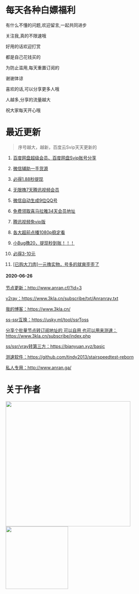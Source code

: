 # 每天各种白嫖福利
有什么不懂的问题,欢迎留言,一起共同进步  
  
关注我,真的不限速哦  
  
好用的话欢迎打赏  
  
都是自己花钱买的  
  
为防止滥用,每天重置订阅的
  
谢谢体谅
  
喜欢的话,可以分享更多人哦
  
人越多,分享的流量越大
  
祝大家每天开心哦
  
# 最近更新

> 序号越大，越新，百度云Svip天天更新的

1. [百度网盘超级会员、百度网盘Svip账号分享](https://github.com/anran-world/Anranawsl/blob/master/1.%E7%99%BE%E5%BA%A6%E7%BD%91%E7%9B%98%E8%B6%85%E7%BA%A7%E4%BC%9A%E5%91%98%E3%80%81%E7%99%BE%E5%BA%A6%E7%BD%91%E7%9B%98Svip%E8%B4%A6%E5%8F%B7%E5%88%86%E4%BA%AB.md "百度网盘超级会员、百度网盘Svip账号分享")

2. [微信辅助一手货源](https://github.com/anran-world/Anranawsl/blob/master/2.%E5%BE%AE%E4%BF%A1%E8%BE%85%E5%8A%A9%E4%B8%80%E6%89%8B%E8%B4%A7%E6%BA%90 "微信辅助一手货源")

3. [必得1.88秒提现](https://github.com/anran-world/Anranawsl/blob/master/3.%E5%BF%85%E5%BE%971.88%E7%A7%92%E6%8F%90%E7%8E%B0 "必得1.88秒提现")

4. [无限撸7天腾讯视频会员](https://github.com/anran-world/Anranawsl/blob/master/4.%E6%97%A0%E9%99%90%E6%92%B87%E5%A4%A9%E8%85%BE%E8%AE%AF%E8%A7%86%E9%A2%91%E4%BC%9A%E5%91%98 "无限撸7天腾讯视频会员")

5. [微信自动生成9位QQ号](https://github.com/anran-world/Anranawsl/blob/master/5.%E5%BE%AE%E4%BF%A1%E8%87%AA%E5%8A%A8%E7%94%9F%E6%88%909%E4%BD%8DQQ%E5%8F%B7 "微信自动生成9位QQ号")

6. [免费领取喜马拉雅34天会员地址](https://github.com/anran-world/Anranawsl/blob/master/6.%E5%85%8D%E8%B4%B9%E9%A2%86%E5%8F%96%E5%96%9C%E9%A9%AC%E6%8B%89%E9%9B%8534%E5%A4%A9%E4%BC%9A%E5%91%98%E5%9C%B0%E5%9D%80 "免费领取喜马拉雅34天会员地址")

7. [腾讯视频免vip版](https://github.com/anran-world/Anranawsl/blob/master/7.%E8%85%BE%E8%AE%AF%E8%A7%86%E9%A2%91%E5%85%8Dvip%E7%89%88 "腾讯视频免vip版")

8. [各大超前点播1080p稳定看](https://github.com/anran-world/Anranawsl/blob/master/8.%E5%90%84%E5%A4%A7%E8%B6%85%E5%89%8D%E7%82%B9%E6%92%AD1080p%E7%A8%B3%E5%AE%9A%E7%9C%8B "各大超前点播1080p稳定看")

9. [小Bug撸20，提现秒到账！！！](https://github.com/anran-world/Anranawsl/blob/master/9.%E5%B0%8FBug%E6%92%B820%EF%BC%8C%E6%8F%90%E7%8E%B0%E7%A7%92%E5%88%B0%E8%B4%A6%EF%BC%81%EF%BC%81%EF%BC%81 "小Bug撸20，提现秒到账！！！")

10. [必得3-10元](https://github.com/anran-world/Anranawsl/blob/master/91.%E5%BF%85%E5%BE%973-10%E5%85%83.md "必得3-10元")

11. [[已购大刀肉]一元撸实物，号多的就爽歪歪了](https://github.com/anran-world/Anranawsl/blob/master/92.%5B%E5%B7%B2%E8%B4%AD%E5%A4%A7%E5%88%80%E8%82%89%5D%E4%B8%80%E5%85%83%E6%92%B8%E5%AE%9E%E7%89%A9%EF%BC%8C%E5%8F%B7%E5%A4%9A%E7%9A%84%E5%B0%B1%E7%88%BD%E6%AD%AA%E6%AD%AA%E4%BA%86.md "[已购大刀肉]一元撸实物，号多的就爽歪歪了")
  
  
  
  

#### 2020-06-26  
[节点更新：](http://www.anran.cf/?id=3 "节点更新：")http://www.anran.cf/?id=3

[v2ray：](https://www.3kla.cn/subscribe/txt/Anranray.txt "v2ray：")https://www.3kla.cn/subscribe/txt/Anranray.txt

[我的博客：](https://www.3kla.cn/ "我的博客：")https://www.3kla.cn/

[ss-ssr互换：](https://usky.ml/tool/ssrToss "ss-ssr互换：")https://usky.ml/tool/ssrToss

[分享个批量节点转订阅地址的 可以自用  也可以用来测速：](https://www.3kla.cn/subscribe/index.php "分享个批量节点转订阅地址的 可以自用  也可以用来测速：")https://www.3kla.cn/subscribe/index.php

[ss/ssr/vray转第三方：](https://bianyuan.xyz/basic "ss/ssr/vray转第三方：")https://bianyuan.xyz/basic

[测速软件：](https://github.com/tindy2013/stairspeedtest-reborn "测速软件：")https://github.com/tindy2013/stairspeedtest-reborn

[私人专用：](http://www.anran.ga/ "私人专用：")http://www.anran.ga/

# 关于作者  
<img src="https://mmbiz.qpic.cn/mmbiz_png/T2j1kJwdpLYyzETke1pTB6ZzDGj2A6uRTpPicauL7SgYuc4vEmYjrCVzaFJAZictgGhoKsRB5G4Wogo7G9uXSooQ/0?wx_fmt=png" width=400px;>  
<img src="https://mmbiz.qpic.cn/mmbiz_jpg/T2j1kJwdpLbeahPBzd3LIESuPAbdUbt5rvOguQPWr59fA3DU63qbiclIwuqI3BsPhSoSsL3FmDGphEuwicbhPRlw/0?wx_fmt=jpeg" width=200px;>  
